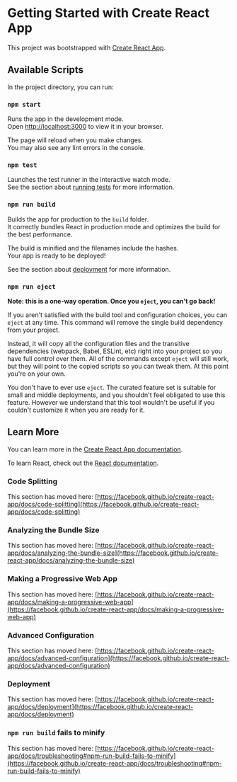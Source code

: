 <!-- 
file structue for FrontEnd

chat-app-frontend/
├── public/                    # Static files
│   ├── index.html             # Main HTML template
│   ├── favicon.ico            # App favicon
│   └── manifest.json          # PWA configuration
├── src/                       # Main application code
│   ├── assets/                # Static assets (images, fonts, etc.)
│   │   ├── images/            # Images for the app
│   │   ├── icons/             # Icons used in the app
│   │   └── fonts/             # Custom fonts
│   ├── components/            # Reusable UI components
│   │   ├── Button/
│   │   │   ├── Button.js      # Button component
│   │   │   └── Button.module.css # Styles for Button
│   │   ├── ChatBubble/
│   │   │   ├── ChatBubble.js  # Chat bubble component
│   │   │   └── ChatBubble.module.css # Styles for ChatBubble
│   │   └── Sidebar/
│   │       ├── Sidebar.js     # Sidebar component
│   │       └── Sidebar.module.css # Styles for Sidebar
│   ├── context/               # Context providers for global state
│   │   ├── AuthContext.js     # Authentication context
│   │   └── ChatContext.js     # Chat-related context
│   ├── hooks/                 # Custom React hooks
│   │   ├── useAuth.js         # Hook for authentication
│   │   └── useChat.js         # Hook for chat functionality
│   ├── pages/                 # Page components
│   │   ├── Login/
│   │   │   ├── Login.js       # Login page
│   │   │   └── Login.module.css # Styles for Login
│   │   ├── Register/
│   │   │   ├── Register.js    # Register page
│   │   │   └── Register.module.css # Styles for Register
│   │   ├── ChatRoom/
│   │   │   ├── ChatRoom.js    # Chatroom page
│   │   │   └── ChatRoom.module.css # Styles for ChatRoom
│   │   ├── Profile/
│   │   │   ├── Profile.js     # User profile page
│   │   │   └── Profile.module.css # Styles for Profile
│   │   └── NotFound/
│   │       ├── NotFound.js    # 404 Not Found page
│   │       └── NotFound.module.css # Styles for NotFound
│   ├── services/              # API calls and backend communication
│   │   ├── api.js             # API base setup
│   │   ├── authService.js     # Authentication-related APIs
│   │   └── chatService.js     # Chat-related APIs
│   ├── styles/                # Global and reusable styles
│   │   ├── variables.css      # CSS variables (colors, fonts, etc.)
│   │   ├── global.css         # Global styles for the app
│   │   └── themes/            # Light and dark mode themes
│   ├── utils/                 # Utility functions and helpers
│   │   ├── dateFormatter.js   # Format dates for display
│   │   ├── validators.js      # Validation functions
│   │   └── socket.js          # Socket.IO setup
│   ├── App.js                 # Main application component
│   ├── index.js               # Application entry point
│   └── reportWebVitals.js     # Performance monitoring (optional)
├── package.json               # Project dependencies and scripts
└── README.md                  # Project documentation -->

<!-- 
mongo db commands


to start
brew services start mongodb/brew/mongodb-community@6.0

to stop 
brew services stop mongodb/brew/mongodb-community@6.0 -->

# Getting Started with Create React App

This project was bootstrapped with [Create React App](https://github.com/facebook/create-react-app).

## Available Scripts

In the project directory, you can run:

### `npm start`

Runs the app in the development mode.\
Open [http://localhost:3000](http://localhost:3000) to view it in your browser.

The page will reload when you make changes.\
You may also see any lint errors in the console.

### `npm test`

Launches the test runner in the interactive watch mode.\
See the section about [running tests](https://facebook.github.io/create-react-app/docs/running-tests) for more information.

### `npm run build`

Builds the app for production to the `build` folder.\
It correctly bundles React in production mode and optimizes the build for the best performance.

The build is minified and the filenames include the hashes.\
Your app is ready to be deployed!

See the section about [deployment](https://facebook.github.io/create-react-app/docs/deployment) for more information.

### `npm run eject`

**Note: this is a one-way operation. Once you `eject`, you can't go back!**

If you aren't satisfied with the build tool and configuration choices, you can `eject` at any time. This command will remove the single build dependency from your project.

Instead, it will copy all the configuration files and the transitive dependencies (webpack, Babel, ESLint, etc) right into your project so you have full control over them. All of the commands except `eject` will still work, but they will point to the copied scripts so you can tweak them. At this point you're on your own.

You don't have to ever use `eject`. The curated feature set is suitable for small and middle deployments, and you shouldn't feel obligated to use this feature. However we understand that this tool wouldn't be useful if you couldn't customize it when you are ready for it.

## Learn More

You can learn more in the [Create React App documentation](https://facebook.github.io/create-react-app/docs/getting-started).

To learn React, check out the [React documentation](https://reactjs.org/).

### Code Splitting

This section has moved here: [https://facebook.github.io/create-react-app/docs/code-splitting](https://facebook.github.io/create-react-app/docs/code-splitting)

### Analyzing the Bundle Size

This section has moved here: [https://facebook.github.io/create-react-app/docs/analyzing-the-bundle-size](https://facebook.github.io/create-react-app/docs/analyzing-the-bundle-size)

### Making a Progressive Web App

This section has moved here: [https://facebook.github.io/create-react-app/docs/making-a-progressive-web-app](https://facebook.github.io/create-react-app/docs/making-a-progressive-web-app)

### Advanced Configuration

This section has moved here: [https://facebook.github.io/create-react-app/docs/advanced-configuration](https://facebook.github.io/create-react-app/docs/advanced-configuration)

### Deployment

This section has moved here: [https://facebook.github.io/create-react-app/docs/deployment](https://facebook.github.io/create-react-app/docs/deployment)

### `npm run build` fails to minify

This section has moved here: [https://facebook.github.io/create-react-app/docs/troubleshooting#npm-run-build-fails-to-minify](https://facebook.github.io/create-react-app/docs/troubleshooting#npm-run-build-fails-to-minify)
